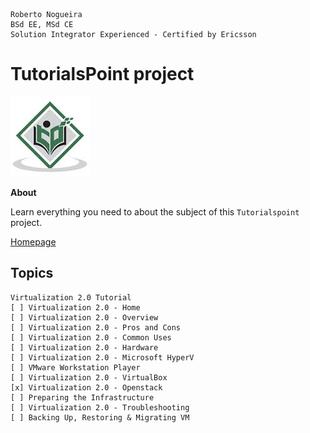 ```
Roberto Nogueira  
BSd EE, MSd CE
Solution Integrator Experienced - Certified by Ericsson
```
# TutorialsPoint project

![tutorialspoint image](images/tutorialspoint.png)

**About**

Learn everything you need to about the subject of this `Tutorialspoint` project.

[Homepage](https://www.tutorialspoint.com/virtualization2.0/virtualization2.0_openstack.htm)

## Topics
```
Virtualization 2.0 Tutorial
[ ] Virtualization 2.0 - Home
[ ] Virtualization 2.0 - Overview
[ ] Virtualization 2.0 - Pros and Cons
[ ] Virtualization 2.0 - Common Uses
[ ] Virtualization 2.0 - Hardware
[ ] Virtualization 2.0 - Microsoft HyperV
[ ] VMware Workstation Player
[ ] Virtualization 2.0 - VirtualBox
[x] Virtualization 2.0 - Openstack
[ ] Preparing the Infrastructure
[ ] Virtualization 2.0 - Troubleshooting
[ ] Backing Up, Restoring & Migrating VM
```
